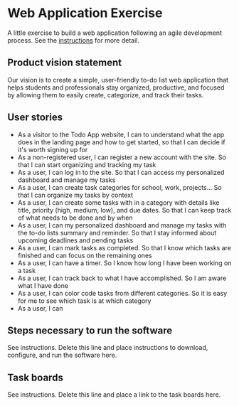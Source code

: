 # Web Application Exercise

A little exercise to build a web application following an agile development process. See the [instructions](instructions.md) for more detail.

## Product vision statement

Our vision is to create a simple, user-friendly to-do list web application that helps students and professionals stay organized, productive, and focused by allowing them to easily create, categorize, and track their tasks.

## User stories
- As a visitor to the Todo App website, I can to understand what the app does in the landing page and how to get started, so that I can decide if it's worth signing up for
- As a non-registered user, I can register a new account with the site. So that I can start organizing and tracking my task
- As a user, I can log in to the site. So that I can access my personalized dashboard and manage my tasks
- As a user, I can create task categories for school, work, projects... So that I can organize my tasks by context
- As a user, I can create some tasks with in a category with details like title, priority (high, medium, low), and due dates. So that I can keep track of what needs to be done and by when
- As a user, I can my personalized dashboard and manage my tasks with the to-do lists summary and reminder. So that I stay informed about upcoming deadlines and pending tasks
- As a user, I can mark tasks as completed. So that I know which tasks are finished and can focus on the remaining ones
- As a user, I can have a timer. So I know how long I have been working on a task
- As a user, I can track back to what I have accomplished. So I am aware what I have done
- As a user, I can color code tasks from different categories. So it is easy for me to see which task is at which category
- As a user, I can 

## Steps necessary to run the software

See instructions. Delete this line and place instructions to download, configure, and run the software here.

## Task boards

See instructions. Delete this line and place a link to the task boards here.

